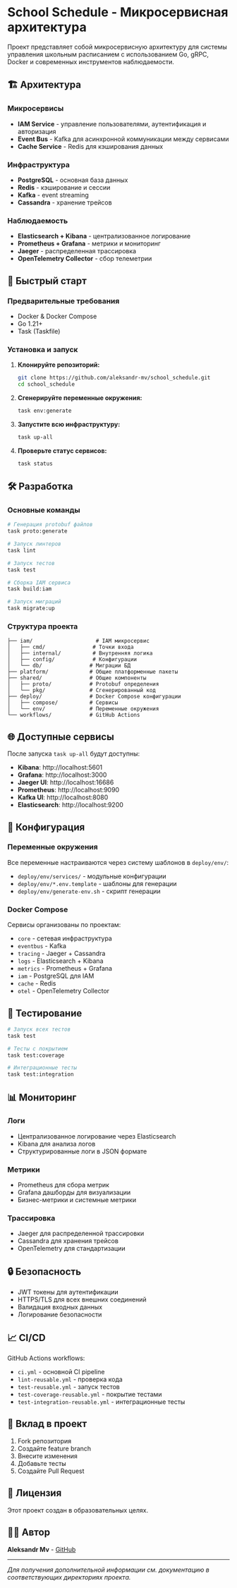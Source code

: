 # School Schedule - Микросервисная архитектура

Проект представляет собой микросервисную архитектуру для системы управления школьным расписанием с использованием Go, gRPC, Docker и современных инструментов наблюдаемости.

## 🏗️ Архитектура

### Микросервисы
- **IAM Service** - управление пользователями, аутентификация и авторизация
- **Event Bus** - Kafka для асинхронной коммуникации между сервисами
- **Cache Service** - Redis для кэширования данных

### Инфраструктура
- **PostgreSQL** - основная база данных
- **Redis** - кэширование и сессии
- **Kafka** - event streaming
- **Cassandra** - хранение трейсов

### Наблюдаемость
- **Elasticsearch + Kibana** - централизованное логирование
- **Prometheus + Grafana** - метрики и мониторинг
- **Jaeger** - распределенная трассировка
- **OpenTelemetry Collector** - сбор телеметрии

## 🚀 Быстрый старт

### Предварительные требования
- Docker & Docker Compose
- Go 1.21+
- Task (Taskfile)

### Установка и запуск

1. **Клонируйте репозиторий:**
   ```bash
   git clone https://github.com/aleksandr-mv/school_schedule.git
   cd school_schedule
   ```

2. **Сгенерируйте переменные окружения:**
   ```bash
   task env:generate
   ```

3. **Запустите всю инфраструктуру:**
   ```bash
   task up-all
   ```

4. **Проверьте статус сервисов:**
   ```bash
   task status
   ```

## 🛠️ Разработка

### Основные команды

```bash
# Генерация protobuf файлов
task proto:generate

# Запуск линтеров
task lint

# Запуск тестов
task test

# Сборка IAM сервиса
task build:iam

# Запуск миграций
task migrate:up
```

### Структура проекта

```
├── iam/                    # IAM микросервис
│   ├── cmd/               # Точки входа
│   ├── internal/          # Внутренняя логика
│   ├── config/            # Конфигурации
│   └── db/               # Миграции БД
├── platform/             # Общие платформенные пакеты
├── shared/               # Общие компоненты
│   ├── proto/            # Protobuf определения
│   └── pkg/              # Сгенерированный код
├── deploy/               # Docker Compose конфигурации
│   ├── compose/          # Сервисы
│   └── env/              # Переменные окружения
└── workflows/            # GitHub Actions
```

## 🌐 Доступные сервисы

После запуска `task up-all` будут доступны:

- **Kibana**: http://localhost:5601
- **Grafana**: http://localhost:3000
- **Jaeger UI**: http://localhost:16686
- **Prometheus**: http://localhost:9090
- **Kafka UI**: http://localhost:8080
- **Elasticsearch**: http://localhost:9200

## 🔧 Конфигурация

### Переменные окружения
Все переменные настраиваются через систему шаблонов в `deploy/env/`:

- `deploy/env/services/` - модульные конфигурации
- `deploy/env/*.env.template` - шаблоны для генерации
- `deploy/env/generate-env.sh` - скрипт генерации

### Docker Compose
Сервисы организованы по проектам:
- `core` - сетевая инфраструктура
- `eventbus` - Kafka
- `tracing` - Jaeger + Cassandra
- `logs` - Elasticsearch + Kibana
- `metrics` - Prometheus + Grafana
- `iam` - PostgreSQL для IAM
- `cache` - Redis
- `otel` - OpenTelemetry Collector

## 🧪 Тестирование

```bash
# Запуск всех тестов
task test

# Тесты с покрытием
task test:coverage

# Интеграционные тесты
task test:integration
```

## 📊 Мониторинг

### Логи
- Централизованное логирование через Elasticsearch
- Kibana для анализа логов
- Структурированные логи в JSON формате

### Метрики
- Prometheus для сбора метрик
- Grafana дашборды для визуализации
- Бизнес-метрики и системные метрики

### Трассировка
- Jaeger для распределенной трассировки
- Cassandra для хранения трейсов
- OpenTelemetry для стандартизации

## 🔒 Безопасность

- JWT токены для аутентификации
- HTTPS/TLS для всех внешних соединений
- Валидация входных данных
- Логирование безопасности

## 📈 CI/CD

GitHub Actions workflows:
- `ci.yml` - основной CI pipeline
- `lint-reusable.yml` - проверка кода
- `test-reusable.yml` - запуск тестов
- `test-coverage-reusable.yml` - покрытие тестами
- `test-integration-reusable.yml` - интеграционные тесты

## 🤝 Вклад в проект

1. Fork репозитория
2. Создайте feature branch
3. Внесите изменения
4. Добавьте тесты
5. Создайте Pull Request

## 📄 Лицензия

Этот проект создан в образовательных целях.

## 👨‍💻 Автор

**Aleksandr Mv** - [GitHub](https://github.com/aleksandr-mv)

---

*Для получения дополнительной информации см. документацию в соответствующих директориях проекта.*
